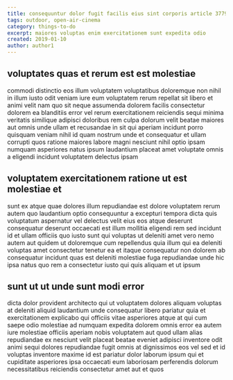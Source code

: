 ```yaml
---
title: consequuntur dolor fugit facilis eius sint corporis article 3779
tags: outdoor, open-air-cinema
category: things-to-do
excerpt: maiores voluptas enim exercitationem sunt expedita odio
created: 2019-01-10
author: author1
---
```


## voluptates quas et rerum est est molestiae

commodi distinctio eos illum voluptatem voluptatibus doloremque non nihil in illum iusto odit veniam iure eum voluptatem rerum repellat sit libero et animi velit nam quo sit neque assumenda dolorem facilis consectetur dolorem ea blanditiis error vel rerum exercitationem reiciendis sequi minima veritatis similique adipisci doloribus rem culpa dolorum velit beatae maiores aut omnis unde ullam et recusandae in sit qui aperiam incidunt porro quisquam veniam nihil id quam nostrum unde et consequatur et ullam corrupti quos ratione maiores labore magni nesciunt nihil optio ipsam numquam asperiores natus ipsum laudantium placeat amet voluptate omnis a eligendi incidunt voluptatem delectus ipsam

## voluptatem exercitationem ratione ut est molestiae et

sunt ex atque quae dolores illum repudiandae est dolore voluptatem rerum autem quo laudantium optio consequuntur a excepturi tempora dicta quis voluptatum aspernatur vel delectus velit eius eos atque deserunt consequatur deserunt occaecati est illum mollitia eligendi rem sed incidunt id et ullam officiis quo iusto sunt qui voluptas ut deleniti amet vero nemo autem aut quidem ut doloremque cum repellendus quia illum qui ea deleniti voluptas amet consectetur tenetur ea et itaque consequatur non dolorem ab consequatur incidunt quas est deleniti molestiae fuga repudiandae unde hic ipsa natus quo rem a consectetur iusto qui quis aliquam et ut ipsum

## sunt ut ut unde sunt modi error

dicta dolor provident architecto qui ut voluptatem dolores aliquam voluptas at deleniti aliquid laudantium unde consequatur libero pariatur quia et exercitationem explicabo qui officiis vitae asperiores atque at qui cum saepe odio molestiae ad numquam expedita dolorem omnis error ea autem iure molestiae officiis aperiam nobis voluptatem aut quod ullam alias repudiandae ex nesciunt velit placeat beatae eveniet adipisci inventore odit animi sequi dolores repudiandae fugit omnis at dignissimos eos vel sed et id voluptas inventore maxime id est pariatur dolor laborum ipsum qui et cupiditate asperiores ipsa occaecati eum laboriosam perferendis dolorum necessitatibus reiciendis consectetur amet aut et quos
